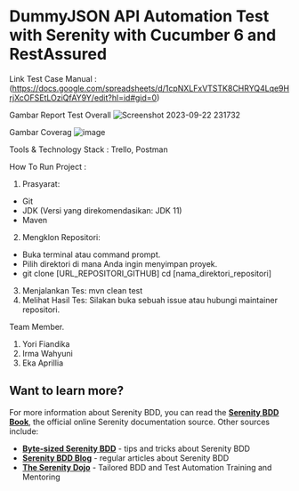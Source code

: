 # DummyJSON API Automation Test with Serenity with Cucumber 6 and RestAssured # 

Link Test Case Manual : (https://docs.google.com/spreadsheets/d/1cpNXLFxVTSTK8CHRYQ4Lqe9HrjXcOFSEtLOziQfAY9Y/edit?hl=id#gid=0)

Gambar Report Test Overall
![Screenshot 2023-09-22 231732](https://github.com/yorigustama/ALTA-Group-Project1-Team-4/assets/50369208/305016f1-679e-48b8-acbe-8987d0c10ae0)


Gambar Coverag
![image](https://github.com/yorigustama/ALTA-Group-Project1-Team-4/assets/50369208/2f7b7d88-62e1-4f83-a251-2dd84d572aac)



Tools & Technology Stack : Trello, Postman

How To Run Project : 
1. Prasyarat:
* Git
* JDK (Versi yang direkomendasikan: JDK 11)
* Maven
2. Mengklon Repositori:
* Buka terminal atau command prompt.
* Pilih direktori di mana Anda ingin menyimpan proyek.
* git clone [URL_REPOSITORI_GITHUB] cd [nama_direktori_repositori]
3. Menjalankan Tes: mvn clean test
4. Melihat Hasil Tes: Silakan buka sebuah issue atau hubungi maintainer repositori.

Team Member.
1. Yori Fiandika
2. Irma Wahyuni
3. Eka Aprillia


## Want to learn more?
For more information about Serenity BDD, you can read the [**Serenity BDD Book**](https://serenity-bdd.github.io/theserenitybook/latest/index.html), the official online Serenity documentation source. Other sources include:
* **[Byte-sized Serenity BDD](https://www.youtube.com/channel/UCav6-dPEUiLbnu-rgpy7_bw/featured)** - tips and tricks about Serenity BDD
* [**Serenity BDD Blog**](https://johnfergusonsmart.com/category/serenity-bdd/) - regular articles about Serenity BDD
* [**The Serenity Dojo**](https://www.serenity-dojo.com) - Tailored BDD and Test Automation Training and Mentoring

